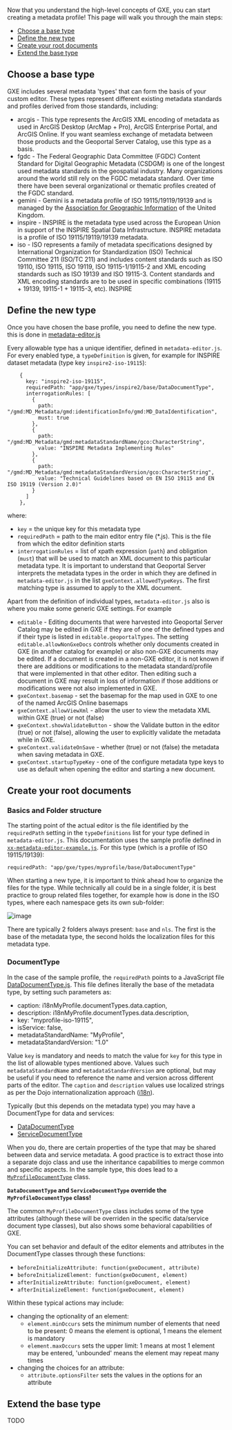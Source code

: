 Now that you understand the high-level concepts of GXE, you can start creating a metadata profile! This page will walk you through the main steps:
- [Choose a base type](#choose-a-base-type)
- [Define the new type](#define-the-new-type)
- [Create your root documents](#create-your-root-documents)
- [Extend the base type](#extend-the-base-type)

## Choose a base type

GXE includes several metadata 'types' that can form the basis of your custom editor. These types represent different existing metadata standards and profiles derived from those standards, including:
* arcgis - This type represents the ArcGIS XML encoding of metadata as used in ArcGIS Desktop (ArcMap + Pro), ArcGIS Enterprise Portal, and ArcGIS Online. If you want seamless exchange of metadata between those products and the Geoportal Server Catalog, use this type as a basis.
* fgdc - The Federal Geographic Data Committee (FGDC) Content Standard for Digital Geographic Metadata (CSDGM) is one of the longest used metadata standards in the geospatial industry. Many organizations around the world still rely on the FGDC metadata standard. Over time there have been several organizational or thematic profiles created of the FGDC standard.
* gemini - Gemini is a metadata profile of ISO 19115/19119/19139 and is managed by the [Association for Geographic Information](https://www.agi.org.uk/uk-gemini/) of the United Kingdom.
* inspire - INSPIRE is the metadata type used across the European Union in support of the INSPIRE Spatial Data Infrastructure. INSPIRE metadata is a profile of ISO 19115/19119/19139 metadata.
* iso - ISO represents a family of metadata specifications designed by International Organization for Standardization (ISO) Technical Committee 211 (ISO/TC 211) and includes content standards such as ISO 19110, ISO 19115, ISO 19119, ISO 19115-1/19115-2 and XML encoding standards such as ISO 19139 and ISO 19115-3. Content standards and XML encoding standards are to be used in specific combinations (19115 + 19139, 19115-1 + 19115-3, etc). INSPIRE 

## Define the new type

Once you have chosen the base profile, you need to define the new type. this is done in [metadata-editor.js](https://github.com/Esri/geoportal-server-catalog/blob/master/geoportal/src/main/webapp/app/context/metadata-editor.js)

Every allowable type has a unique identifier, defined in `metadata-editor.js`. For every enabled type, a `typeDefinition` is given, for example for INSPIRE dataset metadata (type key `inspire2-iso-19115`):

```
    {
      key: "inspire2-iso-19115",
      requiredPath: "app/gxe/types/inspire2/base/DataDocumentType",
      interrogationRules: [
        {
          path: "/gmd:MD_Metadata/gmd:identificationInfo/gmd:MD_DataIdentification",
          must: true
        },
        {
          path: "/gmd:MD_Metadata/gmd:metadataStandardName/gco:CharacterString",
          value: "INSPIRE Metadata Implementing Rules"
        },
        {
          path: "/gmd:MD_Metadata/gmd:metadataStandardVersion/gco:CharacterString",
          value: "Technical Guidelines based on EN ISO 19115 and EN ISO 19119 (Version 2.0)"
        }
      ]
    },
```

where:
* `key` = the unique key for this metadata type
* `requiredPath` = path to the main editor entry file (*.js). This is the file from which the editor definition starts
* `interrogationRules` = list of xpath expression (`path`) and obligation (`must`) that will be used to match an XML document to this particular metadata type. It is important to understand that Geoportal Server interprets the metadata types in the order in which they are defined in `metadata-editor.js` in the list `gxeContext.allowedTypeKeys`. The first matching type is assumed to apply to the XML document.

Apart from the definition of individual types, `metadata-editor.js` also is where you make some generic GXE settings. For example
* `editable` - Editing documents that were harvested into Geoportal Server Catalog may be edited in GXE if they are of one of the defined types and if their type is listed in `editable.geoportalTypes`. The setting `editable.allowNonGxeDocs` controls whether only documents created in GXE (in another catalog for example) or also non-GXE documents may be edited. If a document is created in a non-GXE editor, it is not known if there are additions or modifications to the metadata standard/profile that were implemented in that other editor. Then editing such a document in GXE may result in loss of information if those additions or modifications were not also implemented in GXE.
* `gxeContext.basemap` - set the basemap for the map used in GXE to one of the named ArcGIS Online basemaps
* `gxeContext.allowViewXml` - allow the user to view the metadata XML within GXE (true) or not (false)
* `gxeContext.showValidateButton` - show the Validate button in the editor (true) or not (false), allowing the user to explicitly validate the metadata while in GXE.
* `gxeContext.validateOnSave` - whether (true) or not (false) the metadata when saving metadata in GXE.
* `gxeContext.startupTypeKey` - one of the configure metadata type keys to use as default when opening the editor and starting a new document.


## Create your root documents

### Basics and Folder structure

The starting point of the actual editor is the file identified by the `requiredPath` setting in the `typeDefinitions` list for your type defined in `metadata-editor.js`. This documentation uses the sample profile defined in [`xx-metadata-editor-example.js`](https://github.com/Esri/geoportal-server-catalog/blob/master/geoportal/src/main/webapp/app/context/xx-metadata-editor-example.js). For this type (which is a profile of ISO 19115/19139):
```
requiredPath: "app/gxe/types/myprofile/base/DataDocumentType"
```

When starting a new type, it is important to think ahead how to organize the files for the type. While technically all could be in a single folder, it is best practice to group related files together, for example how is done in the ISO types, where each namespace gets its own sub-folder:

![image](https://user-images.githubusercontent.com/394890/161646481-98b30799-5cc8-4609-b895-a404a20c8e7e.png)

There are typically 2 folders always present: `base` and `nls`. The first is the base of the metadata type, the second holds the localization files for this metadata type.

### DocumentType

In the case of the sample profile, the `requiredPath` points to a JavaScript file [DataDocumentType.js](https://github.com/Esri/geoportal-server-catalog/blob/master/geoportal/src/main/webapp/app/gxe/types/myprofile/base/DataDocumentType.js). This file defines literally the base of the metadata type, by setting such parameters as:
* caption: i18nMyProfile.documentTypes.data.caption,
* description: i18nMyProfile.documentTypes.data.description,
* key: "myprofile-iso-19115",
* isService: false,
* metadataStandardName: "MyProfile",
* metadataStandardVersion: "1.0"

Value `key` is mandatory and needs to match the value for `key` for this type in the list of allowable types mentioned above. Values such `metadataStandardName` and `metadataStandardVersion` are optional, but may be useful if you need to reference the name and version across different parts of the editor. The `caption` and `description` values use localized strings as per the Dojo internationalization approach ([i18n](https://dojotoolkit.org/reference-guide/1.9/dojo/i18n.html)).

Typically (but this depends on the metadata type) you may have a DocumentType for data and services:
- [DataDocumentType](https://github.com/Esri/geoportal-server-catalog/blob/master/geoportal/src/main/webapp/app/gxe/types/myprofile/base/DataDocumentType.js)
- [ServiceDocumentType](https://github.com/Esri/geoportal-server-catalog/blob/master/geoportal/src/main/webapp/app/gxe/types/myprofile/base/ServiceDocumentType.js)

When you do, there are certain properties of the type that may be shared between data and service metadata. A good practice is to extract those into a separate dojo class and use the inheritance capabilities to merge common and specific aspects. In the sample type, this does lead to a [`MyProfileDocumentType`](https://github.com/Esri/geoportal-server-catalog/blob/master/geoportal/src/main/webapp/app/gxe/types/myprofile/base/MyProfileDocumentType.js) class.

**`DataDocumentType` and `ServiceDocumentType` override the `MyProfileDocumentType` class!**

The common `MyProfileDocumentType` class includes some of the type attributes (although these will be overriden in the specific data/service document type classes), but also shows some behavioral capabilities of GXE. 

You can set behavior and default of the editor elements and attributes in the DocumentType classes through these functions:
- `beforeInitializeAttribute: function(gxeDocument, attribute)`
- `beforeInitializeElement: function(gxeDocument, element)`
- `afterInitializeAttribute: function(gxeDocument, element)`
- `afterInitializeElement: function(gxeDocument, element)`

Within these typical actions may include:
- changing the optionality of an element:
  - `element.minOccurs` sets the minimum number of elements that need to be present: 0 means the element is optional, 1 means the element is mandatory
  - `element.maxOccurs` sets the upper limit: 1 means at most 1 element may be entered, 'unbounded' means the element may repeat many times
- changing the choices for an attribute:
  - `attribute.optionsFilter` sets the values in the options for an attribute


## Extend the base type 

TODO